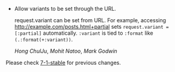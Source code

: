 *   Allow variants to be set through the URL.

    request.variant can be set from URL. For example, accessing
    http://example.com/posts.html+partial sets `request.variant = [:partial]`
    automatically. `:variant` is tied to `:format` like `(.:format(+:variant))`.

    *Hong ChulJu*, *Mohit Natoo*, *Mark Godwin*

Please check [7-1-stable](https://github.com/rails/rails/blob/7-1-stable/actionpack/CHANGELOG.md) for previous changes.
